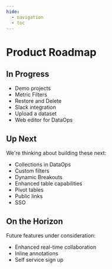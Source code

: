 ```yaml
---
hide:
  - navigation
  - toc
---
```


# Product Roadmap

## In Progress

- Demo projects
- Metric Filters
- Restore and Delete
- Slack integration
- Upload a dataset
- Web editor for DataOps

## Up Next

We're thinking about building these next:

- Collections in DataOps
- Custom filters
- Dynamic Breakouts
- Enhanced table capabilities
- Pivot tables
- Public links
- SSO

## On the Horizon

Future features under consideration:

- Enhanced real-time collaboration
- Inline annotations
- Self service sign up
